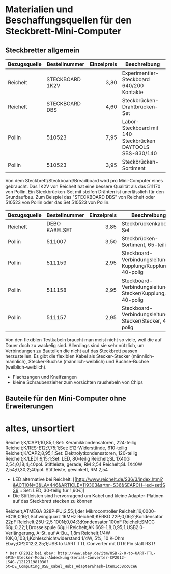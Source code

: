 # Materialien und Beschaffungsquellen für den Steckbrett-Mini-Computer

## Steckbretter allgemein

Bezugsquelle | Bestellnummer | Einzelpreis | Beschreibung
-------------|---------------|------------:|---------------
Reichelt     | STECKBOARD 1K2V | 3,80 | Experimentier-Steckboard 640/200 Kontakte
Reichelt     | STECKBOARD DBS  | 4,60 | Steckbrücken-Drahtbrücken-Set
Pollin       | 510523          | 7,95 | Labor-Steckboard mit 140 Steckbrücken DAYTOOLS SBS-830/140
Pollin       | 510523          | 3,95 | Steckbrücken-Sortiment

Von dem Steckbrett/Steckboard/Breadboard wird pro Mini-Computer eines gebraucht. Das 1K2V von Reichelt hat eine bessere Qualität als das 511170 von Pollin. Ein Steckbrücken-Set mit steifen Drähten ist unerlässlich für den Grundaufbau. Zum Beispiel das "STECKBOARD DBS" von Reichelt oder 510523 von Pollin oder das Set 510523 von Pollin.


Bezugsquelle | Bestellnummer | Einzelpreis | Beschreibung
-------------|---------------|------------:|---------------
Reichelt     | DEBO KABELSET | 3,85 | Steckbrückenkabel-Set
Pollin       | 511007        | 3,50 | Steckbrücken-Sortiment, 65-teilig
Pollin       | 511159        | 2,95 | Steckboard-Verbindungsleitungen, Kupplung/Kupplung, 40-polig
Pollin       | 511158        | 2,95 | Steckboard-Verbindungsleitungen, Stecker/Kupplung, 40-polig
Pollin       | 511157        | 2,95 | Steckboard-Verbindungsleitungen, Stecker/Stecker, 40-polig

Von den flexiblen Testkabeln braucht man meist nicht so viele, weil die auf Dauer doch zu wackelig sind. Allerdings sind sie sehr nützlich, um Verbindungen zu Bauteilen die nicht auf das Steckbrett passen herzustellen. Es gibt die flexiblen Kabel als Stecker-Stecker (männlich-männlich), Stecker-Buchse (männlich-weiblich) und Buchse-Buchse (weiblich-weiblich).


* Flachzangen und Kneifzangen
* kleine Schraubenzieher zum vorsichten raushebeln von Chips


## Bauteile für den Mini-Computer ohne Erweiterungen



# altes, unsortiert

Reichelt;K/CAP1;10,85;1;Set: Keramikkondensatoren, 224-teilig
Reichelt;K/RES-E12;7,75;1;Set: E12-Widerstände, 610-teilig
Reichelt;K/CAP2;8,95;1;Set: Elektrolytkondensatoren, 120-teilig
Reichelt;K/LED1;9,15;1;Set: LED, 80-teilig
Reichelt;SL 1X40G 2,54;0,18;4;40pol. Stiftleiste, gerade, RM 2,54
Reichelt;SL 1X40W 2,54;0,30;2;40pol. Stiftleiste, gewinkelt, RM 2,54

  * LED alternative bei Reichelt: [[http://www.reichelt.de/S36/3/index.html?&ACTION=3&LA=446&ARTICLE=119303&artnr=S36&SEARCH=led+set|S36 :: Set: LED, 30-teilig für 1,60€]]
  * Die Stiftleisten sind hervorragend um Kabel und kleine Adapter-Platinen auf das Steckbrett stecken zu können

  Reichelt;ATMEGA 328P-PU;2,55;1;der Mikrocontroller
  Reichelt;16,0000-HC18;0,16;1;Schwingquarz 16MHz
  Reichelt;KERKO 22P;0,06;2;Kondensator 22pF
  Reichelt;Z5U-2,5 100N;0,04;3;Kondensator 100nF
  Reichelt;SMCC 68µ;0,22;1;Drosselspule 68µH
  Reichelt;AK 669-1,8;0,95;1;USB2.0-Verlängerung, A-St. auf A-Bu., 1,8m
  Reichelt;1/4W 10K;0,103;1;Kohleschichtwiderstand 1/4W, 5%, 10 K-Ohm
  Ebay;CP2012;2,25;1;USB to UART TTL Converter mit DTR Pin statt RST!
  </csv>

    * Der CP2012 bei ebay: http://www.ebay.de/itm/USB-2-0-to-UART-TTL-6PIN-Stecker-Modul-Abdeckung-Serial-Converter-CP2012-LS4G-/121211981030?pt=DE_Computing_USB_Kabel_Hubs_Adapter&hash=item1c38cc0ce6
